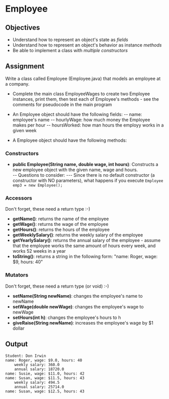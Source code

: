 Employee
================

## Objectives
- Understand how to represent an object's state as *fields*
- Understand how to represent an object's behavior as instance *methods*
- Be able to implement a class with *multiple constructors*

## Assignment
Write a class called Employee (Employee.java) that models an employee at a company. 
- Complete the main class EmployeeWages to create two Employee instances, print them, then test each of Employee's methods - see the comments for pseudocode in the main program
- An Employee object should have the following fields:
-- name: employee's name
-- hourlyWage: how much money the Employee makes per hour
-- hoursWorked: how man hours the employy works in a given week

- A Employee object should have the following methods:

### Constructors
- **public Employee(String name, double wage, int hours)**: Constructs a new employee object with the given name, wage and hours.  
-- Questions to consider:
--- Since there is no default constructor (a constructor with NO parameters), what happens if you execute `Employee emp3 = new Employee();`

### Accessors
Don't forget, these need a return type :-)
- **getName()**: returns the name of the employee
- **getWage()**: returns the wage of the employee
- **getHours()**: returns the hours of the employee
- **getWeeklySalary()**: returns the weekly salary of the employee
- **getYearlySalary()**: returns the annual salary of the employee - assume that the employee works the same amount of hours every week, and works 52 weeks in a year
- **toString()**: returns a string in the following form: "name: Roger, wage: $9, hours: 40"

### Mutators
Don't forget, these need a return type (or void) :-)
- **setName(String newName)**: changes the employee's name to newName
- **setWage(double newWage)**: changes the employee's wage to newWage
- **setHours(int h)**: changes the employee's hours to h
- **giveRaise(String newName)**: increases the employee's wage by $1 dollar

## Output
```
Student: Don Irwin
name: Roger, wage: $9.0, hours: 40
	weekly salary: 360.0
	annual salary: 18720.0
name: Susie, wage: $11.0, hours: 42
name: Susan, wage: $11.5, hours: 43
	weekly salary: 494.5
	annual salary: 25714.0
name: Susan, wage: $12.5, hours: 43
```
